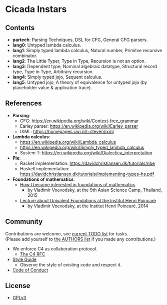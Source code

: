 # Cicada Instars

## Contents

- **partech**: Parsing Techniques, DSL for CFG, General CFG parsers.
- **lang0**: Untyped lambda calculus.
- **lang1**: Simply typed lambda calculus, Natural number, Primitve recursive combinator.
- **lang2**: The Little Typer, Type in Type, Recursion is not an option.
- **lang3**: Dependent type, Nominal algebraic datatype, Structural record type, Type in Type, Arbitrary recursion.
- **lang4**: Simply typed jojo, Sequent calculus.
- **lang5**: Untyped jojo, A theory of equivalence for untyped jojo (by placeholder value & application trace).

## References

- **Parsing**:
  - CFG: https://en.wikipedia.org/wiki/Context-free_grammar
  - Earley parser: https://en.wikipedia.org/wiki/Earley_parser
  - IXML: https://homepages.cwi.nl/~steven/ixml
- **Lambda calculus**:
  - https://en.wikipedia.org/wiki/Lambda_calculus
  - https://en.wikipedia.org/wiki/Simply_typed_lambda_calculus
  - System T: https://en.wikipedia.org/wiki/Dialectica_interpretation
- **Pie**:
  - Racket implementation: https://davidchristiansen.dk/tutorials/nbe
  - Haskell implementation: https://davidchristiansen.dk/tutorials/implementing-types-hs.pdf
- **Foundations of mathematics**:
  - [How I became interested in foundations of mathematics](https://inner-universe.now.sh/person/vladimir-voevodsky/how-i-became-interested-in-foundations-of-mathematics.md.html)
    - by Vladimir Voevodsky, at the 9th Asian Science Camp, Thailand, 2015
  - [Lecture about Univalent Foundations at the Institut Henri Poincaré](https://inner-universe.now.sh/person/vladimir-voevodsky/lecture-about-univalent-foundations-at-the-institut-henri-poincar%C3%A9.md.html)
    - by Vladimir Voevodsky, at the Institut Henri Poincaré, 2014

## Community

Contributions are welcome, see [current TODO list](TODO.md) for tasks. <br>
(Please add yourself to [the AUTHORS list](AUTHORS) if you made any contributions.)

- We enforce C4 as collaboration protocol.
  - [The C4 RFC](https://rfc.zeromq.org/spec:42/C4)
- [Style Guide](STYLE-GUIDE.md)
  - Observe the style of existing code and respect it.
- [Code of Conduct](CODE-OF-CONDUCT.md)

## License

- [GPLv3](LICENSE)
